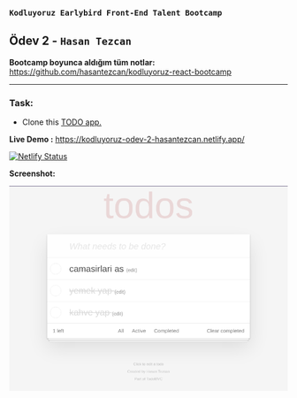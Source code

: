 ### `Kodluyoruz Earlybird Front-End Talent Bootcamp`

## Ödev 2 - `Hasan Tezcan`

**Bootcamp boyunca aldığım tüm notlar:** https://github.com/hasantezcan/kodluyoruz-react-bootcamp

---

### **Task:** 
- Clone this [TODO app.](https://codepen.io/dmitrysharabin/pen/MWgQNYZ)

**Live Demo :** https://kodluyoruz-odev-2-hasantezcan.netlify.app/   
 
[![Netlify Status](https://api.netlify.com/api/v1/badges/4a6ef43a-ddde-4f9a-be14-0d9b136b5efa/deploy-status)](https://app.netlify.com/sites/kodluyoruz-odev-2-hasantezcan/deploys)


**Screenshot:** 

![HTML & CSS](./public/2021-01-09_04-21.png)
